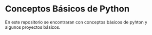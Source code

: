 # Conceptos Básicos de Python

En este repositorio se encontraran con conceptos básicos de pyhton y algunos proyectos básicos.
